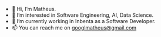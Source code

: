 - 👋 Hi, I’m Matheus.
- 👀 I’m interested in Software Engineering, AI, Data Science.
- 🌱 I’m currently working in Inbenta as a Software Developer.
- 📫 You can reach me on googlmatheus@gmail.com

<!---
matheustalves/matheustalves is a ✨ special ✨ repository because its `README.md` (this file) appears on your GitHub profile.
You can click the Preview link to take a look at your changes.
--->
